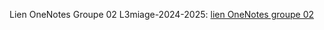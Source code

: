 Lien OneNotes Groupe 02 L3miage-2024-2025:
[lien OneNotes groupe 02](https://univgrenoble-my.sharepoint.com/personal/liuxi_azure_univ-grenoble-alpes_fr/_layouts/15/Doc.aspx?sourcedoc={b11132a0-5a2d-4bfc-9f55-52c3d7fc4233}&action=edit&wd=target%28planificateur.one%7C83eaa562-a713-487a-9865-c7b3b7096bd5%2FLiens%7C46b3cdbe-78f9-4e3b-ac20-9325914ca24f%2F%29&wdorigin=NavigationUrl)

